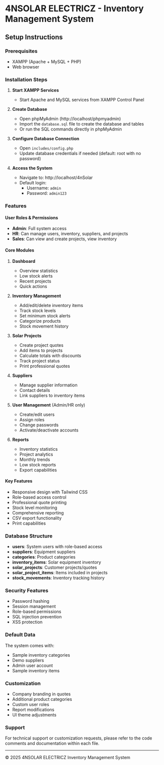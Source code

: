 # 4NSOLAR ELECTRICZ - Inventory Management System

## Setup Instructions

### Prerequisites
- XAMPP (Apache + MySQL + PHP)
- Web browser

### Installation Steps

1. **Start XAMPP Services**
   - Start Apache and MySQL services from XAMPP Control Panel

2. **Create Database**
   - Open phpMyAdmin (http://localhost/phpmyadmin)
   - Import the `database.sql` file to create the database and tables
   - Or run the SQL commands directly in phpMyAdmin

3. **Configure Database Connection**
   - Open `includes/config.php`
   - Update database credentials if needed (default: root with no password)

4. **Access the System**
   - Navigate to: http://localhost/4nSolar
   - Default login: 
     - Username: `admin`
     - Password: `admin123`

### Features

#### User Roles & Permissions
- **Admin**: Full system access
- **HR**: Can manage users, inventory, suppliers, and projects
- **Sales**: Can view and create projects, view inventory

#### Core Modules

1. **Dashboard**
   - Overview statistics
   - Low stock alerts
   - Recent projects
   - Quick actions

2. **Inventory Management**
   - Add/edit/delete inventory items
   - Track stock levels
   - Set minimum stock alerts
   - Categorize products
   - Stock movement history

3. **Solar Projects**
   - Create project quotes
   - Add items to projects
   - Calculate totals with discounts
   - Track project status
   - Print professional quotes

4. **Suppliers**
   - Manage supplier information
   - Contact details
   - Link suppliers to inventory items

5. **User Management** (Admin/HR only)
   - Create/edit users
   - Assign roles
   - Change passwords
   - Activate/deactivate accounts

6. **Reports**
   - Inventory statistics
   - Project analytics
   - Monthly trends
   - Low stock reports
   - Export capabilities

#### Key Features
- Responsive design with Tailwind CSS
- Role-based access control
- Professional quote printing
- Stock level monitoring
- Comprehensive reporting
- CSV export functionality
- Print capabilities

### Database Structure

- **users**: System users with role-based access
- **suppliers**: Equipment suppliers
- **categories**: Product categories
- **inventory_items**: Solar equipment inventory
- **solar_projects**: Customer projects/quotes
- **solar_project_items**: Items included in projects
- **stock_movements**: Inventory tracking history

### Security Features
- Password hashing
- Session management
- Role-based permissions
- SQL injection prevention
- XSS protection

### Default Data
The system comes with:
- Sample inventory categories
- Demo suppliers
- Admin user account
- Sample inventory items

### Customization
- Company branding in quotes
- Additional product categories
- Custom user roles
- Report modifications
- UI theme adjustments

### Support
For technical support or customization requests, please refer to the code comments and documentation within each file.

---

© 2025 4NSOLAR ELECTRICZ Inventory Management System
